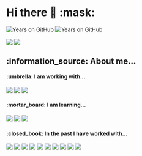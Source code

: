 <h1> Hi there 👋 :mask:</h1>

![Years on GitHub](https://badges.pufler.dev/years/cstringer17?color=404040&style=flat-square)
![Years on GitHub](https://badges.pufler.dev/repos/cstringer17?color=404040&style=flat-square)

<a>
  <img align="center" src="https://github-readme-stats.vercel.app/api?username=cstringer17&theme=omni&count_private=true&hide_border=true&line_height=24&show_icons=true" />
</a>
<a href="https://github.com/cstringer17?tab=repositories">
  <img align="center" src="https://github-readme-stats.vercel.app/api/top-langs/?username=cstringer17&layout=compact&theme=omni&langs_count=8&hide_border=true" />
</a>

<br>
<h2>:information_source: About me...</h2>

<div align="left">
<div>
<h4>:umbrella: I am working with...</h4>
<img src="https://img.shields.io/badge/Java-%23404040.svg?&style=flat-square&logo=Java"/>
<img src="https://img.shields.io/badge/Apache_Maven-%23404040.svg?&style=flat-square&logo=Apache-Maven"/>
<img src="https://img.shields.io/badge/docker-%23404040.svg?&style=flat-square&logo=docker"/>

</div>
  <div align="left">
<div>
<h4>:mortar_board: I am learning...</h4>

<img src="https://img.shields.io/badge/Next.js-%23404040.svg?&style=flat-square&logo=Next.js"/>
<img src="https://img.shields.io/badge/Tailwind-%23404040.svg?&style=flat-square&logo=tailwind-css"/>
<img src="https://img.shields.io/badge/docker-%23404040.svg?&style=flat-square&logo=docker"/>

</div>
<div>
<h4>:closed_book: In the past I have worked with...</h4>
<img src="https://img.shields.io/badge/javascript%20-%23404040.svg?&style=flat-square&logo=javascript"/>
<img src="https://img.shields.io/badge/html5%20-%23404040.svg?&style=flat-square&logo=html5"/>
<img src="https://img.shields.io/badge/css3%20-%23404040.svg?&style=flat-square&logo=css3"/>
<img src="https://img.shields.io/badge/git%20-%23404040.svg?&style=flat-square&logo=git"/>
<img src="https://img.shields.io/badge/github%20-%23404040.svg?&style=flat-square&logo=github"/>
<img src="https://img.shields.io/badge/mysql-%23404040.svg?&style=flat-square&logo=mysql"/>
<img src="https://img.shields.io/badge/PowerShell-%23404040.svg?&style=flat-square&logo=PowerShell"/>
<img src="https://img.shields.io/badge/Vue-%23404040.svg?&style=flat-square&logo=Vue.js"/>
  <img src="https://img.shields.io/badge/php-%23404040.svg?&style=flat-square&logo=php"/>
  <img src="https://img.shields.io/badge/terraform-%23404040.svg?&style=flat-square&logo=terraform"/>
</div>
</div>
